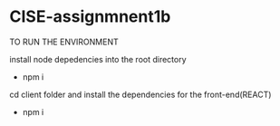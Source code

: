 # CISE-assignmnent1b

TO RUN THE ENVIRONMENT 

install node depedencies into the root directory 
- npm i

cd client folder and install the dependencies for the front-end(REACT) 
- npm i 



